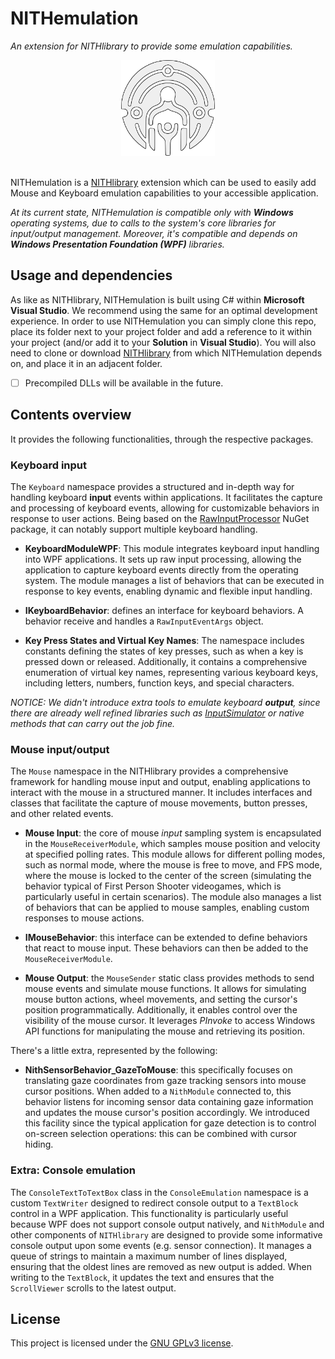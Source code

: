 # NITHemulation
_An extension for NITHlibrary to provide some emulation capabilities._

<div align="center">
  <img src="NithLogo_White_Trace.png" alt="NITH logo." width="150px"/>
</div>
<br>

NITHemulation is a [NITHlibrary](https://github.com/LIMUNIMI/NITHlibrary) extension which can be used to easily add Mouse and Keyboard emulation capabilities to your accessible application.

_At its current state, NITHemulation is compatible only with **Windows** operating systems, due to calls to the system's core libraries for input/output management. Moreover, it's compatible and depends on **Windows Presentation Foundation (WPF)** libraries._

## Usage and dependencies
As like as NITHlibrary, NITHemulation is built using C# within __Microsoft Visual Studio__. We recommend using the same for an optimal development experience.
In order to use NITHemulation you can simply clone this repo, place its folder next to your project folder and add a reference to it within your project (and/or add it to your __Solution__ in __Visual Studio__). You will also need to clone or download [NITHlibrary](https://github.com/LIMUNIMI/NITHlibrary) from which NITHemulation depends on, and place it in an adjacent folder.

- [ ] Precompiled DLLs will be available in the future.

## Contents overview
It provides the following functionalities, through the respective packages.

### Keyboard input
The `Keyboard` namespace provides a structured and in-depth way for handling keyboard __input__ events within applications. It facilitates the capture and processing of keyboard events, allowing for customizable behaviors in response to user actions.
Being based on the [RawInputProcessor](https://www.nuget.org/packages/RawInputProcessor) NuGet package, it can notably support multiple keyboard handling.

- **KeyboardModuleWPF**: This module integrates keyboard input handling into WPF applications. It sets up raw input processing, allowing the application to capture keyboard events directly from the operating system. The module manages a list of behaviors that can be executed in response to key events, enabling dynamic and flexible input handling.

- **IKeyboardBehavior**: defines an interface for keyboard behaviors. A behavior receive and handles a `RawInputEventArgs` object.

- **Key Press States and Virtual Key Names**: The namespace includes constants defining the states of key presses, such as when a key is pressed down or released. Additionally, it contains a comprehensive enumeration of virtual key names, representing various keyboard keys, including letters, numbers, function keys, and special characters.

_NOTICE: We didn't introduce extra tools to emulate keyboard **output**, since there are already well refined libraries such as [InputSimulator](https://github.com/michaelnoonan/inputsimulator) or native methods that can carry out the job fine._

### Mouse input/output
The `Mouse` namespace in the NITHlibrary provides a comprehensive framework for handling mouse input and output, enabling applications to interact with the mouse in a structured manner. It includes interfaces and classes that facilitate the capture of mouse movements, button presses, and other related events.

- **Mouse Input**: the core of mouse _input_ sampling system is encapsulated in the `MouseReceiverModule`, which samples mouse position and velocity at specified polling rates. This module allows for different polling modes, such as normal mode, where the mouse is free to move, and FPS mode, where the mouse is locked to the center of the screen (simulating the behavior typical of First Person Shooter videogames, which is particularly useful in certain scenarios). The module also manages a list of behaviors that can be applied to mouse samples, enabling custom responses to mouse actions.

- **IMouseBehavior**: this interface can be extended to define behaviors that react to mouse input. These behaviors can then be added to the `MouseReceiverModule`.

- **Mouse Output**: the `MouseSender` static class provides methods to send mouse events and simulate mouse functions. It allows for simulating mouse button actions, wheel movements, and setting the cursor's position programmatically. Additionally, it enables control over the visibility of the mouse cursor. It leverages _PInvoke_ to access Windows API functions for manipulating the mouse and retrieving its position.

There's a little extra, represented by the following:

- **NithSensorBehavior_GazeToMouse**: this specifically focuses on translating gaze coordinates from gaze tracking sensors into mouse cursor positions. When added to a `NithModule` connected to, this behavior listens for incoming sensor data containing gaze information and updates the mouse cursor's position accordingly. We introduced this facility since the typical application for gaze detection is to control on-screen selection operations: this can be combined with cursor hiding.

### Extra: Console emulation
The `ConsoleTextToTextBox` class in the `ConsoleEmulation` namespace is a custom `TextWriter` designed to redirect console output to a `TextBlock` control in a WPF application. This functionality is particularly useful because WPF does not support console output natively, and `NithModule` and other components of `NITHlibrary` are designed to provide some informative console output upon some events (e.g. sensor connection). It manages a queue of strings to maintain a maximum number of lines displayed, ensuring that the oldest lines are removed as new output is added. When writing to the `TextBlock`, it updates the text and ensures that the `ScrollViewer` scrolls to the latest output.

## License
This project is licensed under the [GNU GPLv3 license](https://www.gnu.org/licenses/gpl-3.0.en.html).
